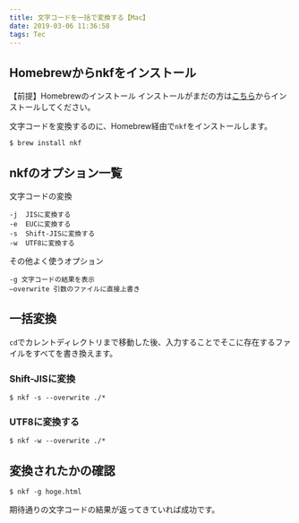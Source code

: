 ```yaml
---
title: 文字コードを一括で変換する【Mac】
date: 2019-03-06 11:36:58
tags: Tec
---
```



## Homebrewからnkfをインストール

【前提】Homebrewのインストール
インストールがまだの方は[こちら](https://brew.sh/index_ja)からインストールしてください。

文字コードを変換するのに、Homebrew経由で``nkf``をインストールします。

```
$ brew install nkf
```

## nkfのオプション一覧

文字コードの変換
```
-j  JISに変換する
-e  EUCに変換する
-s  Shift-JISに変換する
-w  UTF8に変換する
```

その他よく使うオプション
```
-g 文字コードの結果を表示
–overwrite 引数のファイルに直接上書き
```


## 一括変換

``cd``でカレントディレクトリまで移動した後、入力することでそこに存在するファイルをすべてを書き換えます。


### Shift-JISに変換

```
$ nkf -s --overwrite ./*
```

### UTF8に変換する

```
$ nkf -w --overwrite ./*
```

## 変換されたかの確認

```
$ nkf -g hoge.html
```

期待通りの文字コードの結果が返ってきていれば成功です。
